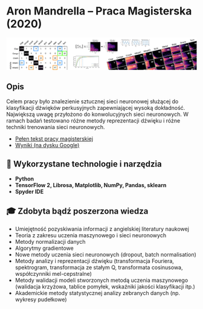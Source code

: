 # Aron Mandrella – Praca Magisterska (2020)
[![](https://github.com/am-portfolio/Praca-Magisterska/blob/main/GitHub_Thumbnail.png)](https://github.com/am-portfolio/Praca-Magisterska)
## Opis
Celem pracy było znalezienie sztucznej sieci neuronowej służącej do klasyfikacji dźwięków perkusyjnych zapewniającej wysoką dokładność. Największą uwagę przyłożono do konwolucyjnych sieci neuronowych. W ramach badań testowano różne metody reprezentacji dźwięku i różne techniki trenowania sieci neuronowych.
* [Pełen tekst pracy magisterskiej](https://github.com/am-portfolio/Praca-Magisterska/blob/main/AMandrella%20-%20Praca%20Magisterska.pdf)
* [Wyniki (na dysku Google)](https://drive.google.com/drive/folders/1CWwUyckJevgqcemdiRQTdpQhYnwwuz_g?usp=sharing)
## 🧰 Wykorzystane technologie i narzędzia
* **Python**
* **TensorFlow 2, Librosa, Matplotlib, NumPy, Pandas, sklearn**
* **Spyder IDE**
## 🎓 Zdobyta bądź poszerzona wiedza
* Umiejętność pozyskiwania informacji z angielskiej literatury naukowej
* Teoria z zakresu uczenia maszynowego i sieci neuronowych
* Metody normalizacji danych
* Algorytmy gradientowe
* Nowe metody uczenia sieci neuronowych (dropout, batch normalisation) 
* Metody analizy i reprezentacji dźwięku (transformacja Fouriera, spektrogram, transformacja ze stałym Q, transformata cosinusowa, współczynniki mel-cepstralne)
* Metody walidacji modeli stworzonych metodą uczenia maszynowego (walidacja krzyżowa, tablice pomyłek, wskaźniki jakości klasyfikacji itp.)
* Akademickie metody statystycznej analizy zebranych danych (np. wykresy pudełkowe)
